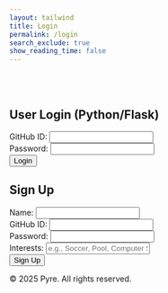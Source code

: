 ```yaml
---
layout: tailwind
title: Login
permalink: /login
search_exclude: true
show_reading_time: false
---
```


<div class="min-h-screen w-full flex flex-col items-center justify-center bg-black bg-opacity-95 bg-[url('/api/placeholder/1920/1080')] bg-cover bg-center bg-blend-overlay py-12 px-4">
  <br>
  <br>
  <div class="flex flex-col md:flex-row gap-8 w-full max-w-4xl">
    <!-- Python Login Form -->
    <div class="w-full md:w-1/2 bg-gray-900 bg-opacity-80 rounded-lg shadow-xl p-8 backdrop-blur">
      <h2 class="text-2xl font-bold text-white mb-6" id="pythonTitle">User Login (Python/Flask)</h2>
      <form class="space-y-4" id="pythonForm" onsubmit="pythonLogin(); return false;">
        <div>
          <label class="block text-gray-400 text-sm mb-2">GitHub ID:</label>
          <input type="text" id="uid" name="uid" required class="w-full px-4 py-3 rounded bg-gray-800 text-white border border-gray-700 focus:border-orange-500 focus:outline-none">
        </div>
        <div>
          <label class="block text-gray-400 text-sm mb-2">Password:</label>
          <input type="password" id="password" name="password" required class="w-full px-4 py-3 rounded bg-gray-800 text-white border border-gray-700 focus:border-orange-500 focus:outline-none">
        </div>
        <div class="pt-2">
          <button type="submit" class="w-full py-3 px-4 bg-gray-800 hover:bg-gray-700 text-white font-medium rounded shadow transition duration-300">
            Login
          </button>
        </div>
        <div id="message" class="text-red-500 text-sm"></div>
      </form>
    </div>
    <!-- Sign Up Form -->
    <div class="w-full md:w-1/2 bg-gray-900 bg-opacity-80 rounded-lg shadow-xl p-8 backdrop-blur">
      <h2 class="text-2xl font-bold text-white mb-6" id="signupTitle">Sign Up</h2>
      <form class="space-y-4" id="signupForm" onsubmit="signup(); return false;">
        <div>
          <label class="block text-gray-400 text-sm mb-2">Name:</label>
          <input type="text" id="name" name="name" required class="w-full px-4 py-3 rounded bg-gray-800 text-white border border-gray-700 focus:border-orange-500 focus:outline-none">
        </div>
        <div>
          <label class="block text-gray-400 text-sm mb-2">GitHub ID:</label>
          <input type="text" id="signupUid" name="signupUid" required class="w-full px-4 py-3 rounded bg-gray-800 text-white border border-gray-700 focus:border-orange-500 focus:outline-none">
        </div>
        <div>
          <label class="block text-gray-400 text-sm mb-2">Password:</label>
          <input type="password" id="signupPassword" name="signupPassword" required class="w-full px-4 py-3 rounded bg-gray-800 text-white border border-gray-700 focus:border-orange-500 focus:outline-none">
        </div>
        <div>
          <label class="block text-gray-400 text-sm mb-2">Interests:</label>
          <input type="text" id="interests" name="interests" placeholder="e.g., Soccer, Pool, Computer Science" required class="w-full px-4 py-3 rounded bg-gray-800 text-white border border-gray-700 focus:border-orange-500 focus:outline-none">
        </div>
        <div class="pt-2 signup-card">
          <button type="submit" class="w-full py-3 px-4 bg-gradient-to-r from-orange-600 to-red-600 hover:from-orange-500 hover:to-red-500 text-white font-medium rounded shadow transition duration-300">
            Sign Up
          </button>
        </div>
        <div id="signupMessage" class="text-green-500 text-sm"></div>
      </form>
    </div>
  </div>
  <footer class="w-full py-6 text-center mt-8">
    <div class="text-gray-500 text-sm">© 2025 Pyre. All rights reserved.</div>
  </footer>
</div>

<!-- <div class="login-container">
    <div class="login-card">
        <h1 id="pythonTitle">User Login (Python/Flask)</h1>
        <form id="pythonForm" onsubmit="pythonLogin(); return false;">
            <p>
                <label>
                    GitHub ID:
                    <input type="text" name="uid" id="uid" required>
                </label>
            </p>
            <p>
                <label>
                    Password:
                    <input type="password" name="password" id="password" required>
                </label>
            </p>
            <p>
                <button type="submit">Login</button>
            </p>
            <p id="message" style="color: red;"></p>
        </form>
    </div>
    <div class="signup-card">
        <h1 id="signupTitle">Sign Up</h1>
        <form id="signupForm" onsubmit="signup(); return false;">
            <p>
                <label>
                    Name:
                    <input type="text" name="name" id="name" required>
                </label>
            </p>
            <p>
                <label>
                    GitHub ID:
                    <input type="text" name="signupUid" id="signupUid" required>
                </label>
            </p>
            <p>
                <label>
                    Password:
                    <input type="password" name="signupPassword" id="signupPassword" required>
                </label>
            </p>
            <p>
                <label>
                    Interests:
                    <input type="text" name="interests" id="interests" placeholder="e.g., Soccer, Pool, Computer Science" required>
                </label>
            </p>
            <p>
                <button type="submit">Sign Up</button>
            </p>
            <p id="signupMessage" style="color: green;"></p>
        </form>
    </div>
</div> -->

<script type="module">
    import { login, pythonURI, fetchOptions } from '{{site.baseurl}}/assets/js/api/config.js';

    // Function to handle Python login
    window.pythonLogin = function() {
        const options = {
            URL: `${pythonURI}/api/authenticate`,
            callback: handleLoginResponse,
            message: "message",
            method: "POST",
            cache: "no-cache",
            body: {
                uid: document.getElementById("uid").value,
                password: document.getElementById("password").value,
            }
        };
        login(options);
    }

    // Function to handle signup
    window.signup = function() {
        const signupButton = document.querySelector(".signup-card button");

        // Disable the button and change its color
        signupButton.disabled = true;
        signupButton.style.backgroundColor = '#d3d3d3'; // Light gray to indicate disabled state

        const signupOptions = {
            URL: `${pythonURI}/api/user`,
            method: "POST",
            cache: "no-cache",
            body: {
                name: document.getElementById("name").value,
                uid: document.getElementById("signupUid").value,
                password: document.getElementById("signupPassword").value,
                interests: document.getElementById("interests").value, // Include interests
            }
        };

        fetch(signupOptions.URL, {
            method: signupOptions.method,
            headers: {
                "Content-Type": "application/json"
            },
            body: JSON.stringify(signupOptions.body)
        })
        .then(response => {
            if (!response.ok) {
                throw new Error(`Signup failed: ${response.status}`);
            }
            return response.json();
        })
        .then(data => {
            document.getElementById("signupMessage").textContent = "Signup successful!";
            // Optionally redirect to login page or handle as needed
            // window.location.href = '{{site.baseurl}}/profile';
        })
        .catch(error => {
            console.error("Signup Error:", error);
            document.getElementById("signupMessage").textContent = `Signup Error: ${error.message}`;
            // Re-enable the button if there is an error
            signupButton.disabled = false;
            signupButton.style.backgroundColor = ''; // Reset to default color
        });
    };

    // Function to handle login response
    function handleLoginResponse() {
        const URL = `${pythonURI}/api/id`;

        fetch(URL, fetchOptions)
            .then(response => {
                if (!response.ok) {
                    throw new Error(`Flask server response: ${response.status}`);
                }
                return response.json();
            })
            .then(data => {
                if (data.role === 'admin') {
                    window.location.href = '{{site.baseurl}}/adminlog';
                } else {
                    window.location.href = '{{site.baseurl}}/userlog';
                }
            })
            .catch(error => {
                console.error("Python Database Error:", error);
                const errorMsg = `Python Database Error: ${error.message}`;
                document.getElementById("message").textContent = errorMsg;
            });
    }

    // Call relevant database functions on the page load
    window.onload = function() {
         pythonDatabase();
    };
</script>